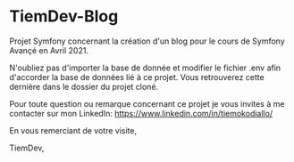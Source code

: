 # TiemDev-Blog
Projet Symfony concernant la création d'un blog pour le cours de Symfony Avançé en Avril 2021.

N'oubliez pas d'importer la base de donnée et modifier le fichier .env afin d'accorder la base de données lié à ce projet.
Vous retrouverez cette dernière dans le dossier du projet cloné.

Pour toute question ou remarque concernant ce projet je vous invites à me contacter sur mon LinkedIn: https://www.linkedin.com/in/tiemokodiallo/

En vous remerciant de votre visite,

TiemDev,
